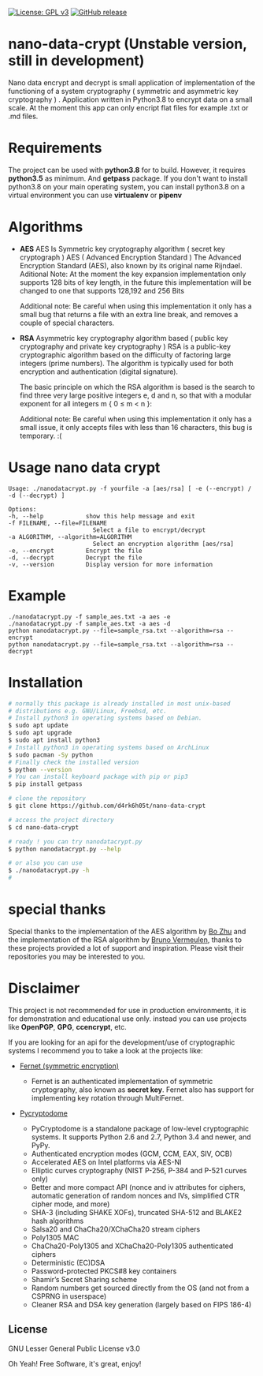 [![License: GPL v3](https://img.shields.io/badge/License-GPLv3-blue.svg)](https://www.gnu.org/licenses/gpl-3.0)
[![GitHub release](https://img.shields.io/badge/release-v1.0.0-green)](https://github.com/d4rk6h05t/nano-data-crypt)

# nano-data-crypt (Unstable version, still in development)
Nano data encrypt and decrypt is small application of  implementation of the functioning of a  system cryptography ( symmetric and  asymmetric key cryptography ) . Application written in Python3.8 to  encrypt data on a small scale. At the moment this app can only encript flat files for example .txt or .md files.

# Requirements
The project can be used with **python3.8** for to build. However, it requires **python3.5** as minimum. And  **getpass** package. 
If you don't want to install python3.8 on your main operating system, you can install python3.8 on a virtual environment you can use **virtualenv** or **pipenv**

# Algorithms
  - __AES__
    AES Is Symmetric key cryptography algorithm ( secret key cryptograph ) AES ( Advanced Encryption Standard )
    The Advanced Encryption Standard (AES), also known by its original name Rijndael.
    Aditional Note:
    At the moment the key expansion implementation only supports 128 bits of key length, 
    in the future this implementation will be changed to one that supports 128,192 and 256 Bits
    
    Additional note: Be careful when using this implementation it only has a small bug that returns a file with an extra line break,
    and removes a couple of special characters.
    
  - __RSA__
    Asymmetric key cryptography algorithm based ( public key cryptography and private key cryptography )
    RSA is a public-key cryptographic algorithm based on the difficulty of factoring large integers (prime numbers).
    The algorithm is typically used for both encryption and authentication (digital signature).
    
    The basic principle on which the RSA algorithm is based is the search to find three very large positive integers e,
    d and n, so that with a modular exponent for all integers m { 0 ≤ m < n }: 
    
    Additional note: Be careful when using this implementation it only has a small issue,
    it only accepts files with less than 16 characters, this bug is temporary. :(
    
# Usage nano data crypt
    Usage: ./nanodatacrypt.py -f yourfile -a [aes/rsa] [ -e (--encrypt) / -d (--decrypt) ] 

    Options:
    -h, --help            show this help message and exit
    -f FILENAME, --file=FILENAME
                            Select a file to encrypt/decrypt
    -a ALGORITHM, --algorithm=ALGORITHM
                            Select an encryption algorithm [aes/rsa]
    -e, --encrypt         Encrypt the file
    -d, --decrypt         Decrypt the file
    -v, --version         Display version for more information
    
# Example
    ./nanodatacrypt.py -f sample_aes.txt -a aes -e
    ./nanodatacrypt.py -f sample_aes.txt -a aes -d
    python nanodatacrypt.py --file=sample_rsa.txt --algorithm=rsa --encrypt 
    python nanodatacrypt.py --file=sample_rsa.txt --algorithm=rsa --decrypt

# Installation
```sh
# normally this package is already installed in most unix-based 
# distributions e.g. GNU/Linux, Freebsd, etc.
# Install python3 in operating systems based on Debian.
$ sudo apt update
$ sudo apt upgrade
$ sudo apt install python3
# Install python3 in operating systems based on ArchLinux
$ sudo pacman -Sy python
# Finally check the installed version
$ python --version
# You can install keyboard package with pip or pip3
$ pip install getpass

# clone the repository
$ git clone https://github.com/d4rk6h05t/nano-data-crypt

# access the project directory
$ cd nano-data-crypt

# ready ! you can try nanodatacrypt.py
$ python nanodatacrypt.py --help

# or also you can use
$ ./nanodatacrypt.py -h
#
```
   
# special thanks
Special thanks to the implementation of the AES algorithm by [Bo Zhu](https://github.com/bozhu) and the implementation of the RSA algorithm by [Bruno Vermeulen](https://github.com/bvermeulen), thanks to these projects provided a lot of support and inspiration. Please visit their repositories you may be interested to you.

# Disclaimer
This project is not recommended for use in production environments, it is for demonstration and educational use only.
instead you can use projects like **OpenPGP**, **GPG**, **ccencrypt**, etc.

If you are looking for an api for the development/use of cryptographic systems I recommend you to take a look at the projects like:
   
   -   [Fernet (symmetric encryption)](https://cryptography.io/en/latest/fernet/)
        -   Fernet is an authenticated implementation of symmetric cryptography, also known as **secret key**.
            Fernet also has support for implementing key rotation through MultiFernet.
            
   -   [Pycryptodome](https://pycryptodome.readthedocs.io/en/latest/src/introduction.html/)
    
        -   PyCryptodome is a standalone package of low-level cryptographic systems.
            It supports Python 2.6 and 2.7, Python 3.4 and newer, and PyPy.
        -   Authenticated encryption modes (GCM, CCM, EAX, SIV, OCB)
        -   Accelerated AES on Intel platforms via AES-NI
        -   Elliptic curves cryptography (NIST P-256, P-384 and P-521 curves only)
        -   Better and more compact API (nonce and iv attributes for ciphers,
            automatic generation of random nonces and IVs, simplified CTR cipher mode, and more)
        -   SHA-3 (including SHAKE XOFs), truncated SHA-512 and BLAKE2 hash algorithms
        -   Salsa20 and ChaCha20/XChaCha20 stream ciphers
        -   Poly1305 MAC
        -   ChaCha20-Poly1305 and XChaCha20-Poly1305 authenticated ciphers
        -   Deterministic (EC)DSA
        -   Password-protected PKCS#8 key containers
        -   Shamir’s Secret Sharing scheme
        -   Random numbers get sourced directly from the OS (and not from a CSPRNG in userspace)
        -   Cleaner RSA and DSA key generation (largely based on FIPS 186-4)
        
License
----

GNU Lesser General Public License v3.0

Oh Yeah! Free Software,  it's great, enjoy!
